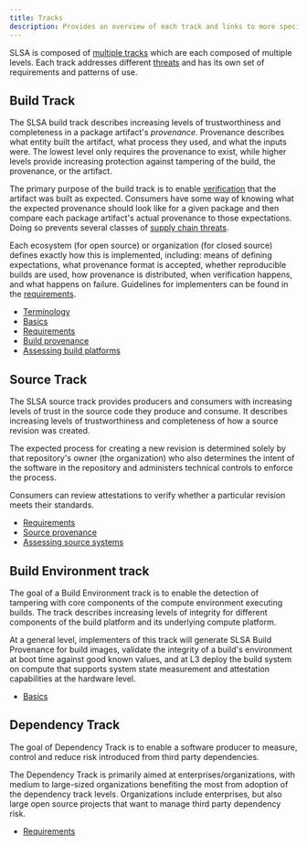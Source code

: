 ```yaml
---
title: Tracks
description: Provides an overview of each track and links to more specific information.
---
```


SLSA is composed of [multiple tracks](about#how-slsa-works) which are each
composed of multiple levels. Each track addresses different [threats](threats)
and has its own set of requirements and patterns of use.

## Build Track

The SLSA build track describes increasing levels of trustworthiness and
completeness in a package artifact's <dfn>provenance</dfn>. Provenance describes
what entity built the artifact, what process they used, and what the inputs
were. The lowest level only requires the provenance to exist, while higher
levels provide increasing protection against tampering of the build, the
provenance, or the artifact.

The primary purpose of the build track is to enable
[verification](verifying-artifacts.md) that the artifact was built as expected.
Consumers have some way of knowing what the expected provenance should look like
for a given package and then compare each package artifact's actual provenance
to those expectations. Doing so prevents several classes of
[supply chain threats](threats.md).

Each ecosystem (for open source) or organization (for closed source) defines
exactly how this is implemented, including: means of defining expectations, what
provenance format is accepted, whether reproducible builds are used, how
provenance is distributed, when verification happens, and what happens on
failure. Guidelines for implementers can be found in the
[requirements](build-requirements.md).

-   [Terminology](terminology.md)
-   [Basics](build-track-basics.md)
-   [Requirements](build-requirements.md)
-   [Build provenance](build-provenance.md)
-   [Assessing build platforms](assessing-build-platforms.md)

## Source Track

The SLSA source track provides producers and consumers with increasing levels of
trust in the source code they produce and consume. It describes increasing
levels of trustworthiness and completeness of how a source revision was created.

The expected process for creating a new revision is determined solely by that
repository's owner (the organization) who also determines the intent of the
software in the repository and administers technical controls to enforce the
process.

Consumers can review attestations to verify whether a particular revision meets their standards.

-   [Requirements](source-requirements.md)
-   [Source provenance](source-requirements#source-provenance-attestations)
-   [Assessing source systems](assessing-source-systems.md)

## Build Environment track

The goal of a Build Environment track is to enable the detection of tampering
with core components of the compute environment executing builds. The track
describes increasing levels of integrity for different components of the
build platform and its underlying compute platform.

At a general level, implementers of this track will generate SLSA Build
Provenance for build images, validate the integrity of a build's environment
at boot time against good known values, and at L3 deploy the build system on
compute that supports system state measurement and attestation capabilities at
the hardware level.

-   [Basics](build-env-track-basics.md)

## Dependency Track

The goal of Dependency Track is to enable a software producer to measure, control and reduce risk introduced from third party dependencies.

The Dependency Track is primarily aimed at enterprises/organizations, with medium to large-sized organizations benefiting the most from adoption of the dependency track levels. Organizations include enterprises, but also large open source projects that want to manage third party dependency risk.

-   [Requirements](dependency-track.md)
